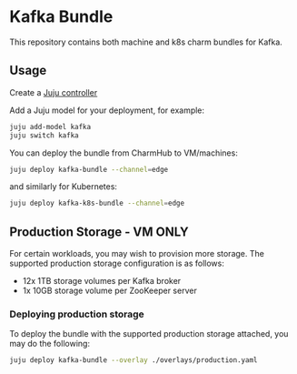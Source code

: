 # Kafka Bundle

This repository contains both machine and k8s charm bundles for Kafka.

## Usage
Create a [Juju controller](https://juju.is/docs/olm/create-a-controller)

Add a Juju model for your deployment, for example:
```bash
juju add-model kafka
juju switch kafka
```
You can deploy the bundle from CharmHub to VM/machines:
```bash
juju deploy kafka-bundle --channel=edge
```
and similarly for Kubernetes:
```bash
juju deploy kafka-k8s-bundle --channel=edge
```

## Production Storage - VM ONLY
For certain workloads, you may wish to provision more storage. The supported production storage configuration is as follows:
- 12x 1TB storage volumes per Kafka broker
- 1x 10GB storage volume per ZooKeeper server

### Deploying production storage
To deploy the bundle with the supported production storage attached, you may do the following:
```bash
juju deploy kafka-bundle --overlay ./overlays/production.yaml
```
